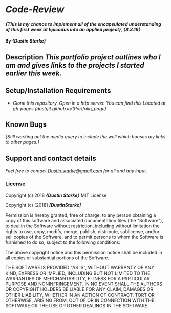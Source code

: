 # _Code-Review_

#### _{This is my chance to implement all of the encapsulated understanding of this first week at Epicodus into an applied project}, {8.3.18}_

#### By _**{Dustin Starke}**_

## Description _This portfolio project outlines who I am and gives links to the projects I started earlier this week._

## Setup/Installation Requirements

* _Clone this repository. Open in a http server. You can find this Located at gh-pages (dustgit.github.io/(Portfolio_page)_

## Known Bugs
_{Still working out the media query to include the well which houses my links to other pages.}_
## Support and contact details

_Feel free to contact Dustin.starke@gmail.com for all and any input._


### License

Copyright (c) 2018 **_{Dustin Starke}_**
MIT License

Copyright (c) [2018] **_[DustinStarke]_**

Permission is hereby granted, free of charge, to any person obtaining a copy
of this software and associated documentation files (the "Software"), to deal
in the Software without restriction, including without limitation the rights
to use, copy, modify, merge, publish, distribute, sublicense, and/or sell
copies of the Software, and to permit persons to whom the Software is
furnished to do so, subject to the following conditions:

The above copyright notice and this permission notice shall be included in all
copies or substantial portions of the Software.

THE SOFTWARE IS PROVIDED "AS IS", WITHOUT WARRANTY OF ANY KIND, EXPRESS OR
IMPLIED, INCLUDING BUT NOT LIMITED TO THE WARRANTIES OF MERCHANTABILITY,
FITNESS FOR A PARTICULAR PURPOSE AND NONINFRINGEMENT. IN NO EVENT SHALL THE
AUTHORS OR COPYRIGHT HOLDERS BE LIABLE FOR ANY CLAIM, DAMAGES OR OTHER
LIABILITY, WHETHER IN AN ACTION OF CONTRACT, TORT OR OTHERWISE, ARISING FROM,
OUT OF OR IN CONNECTION WITH THE SOFTWARE OR THE USE OR OTHER DEALINGS IN THE
SOFTWARE.
